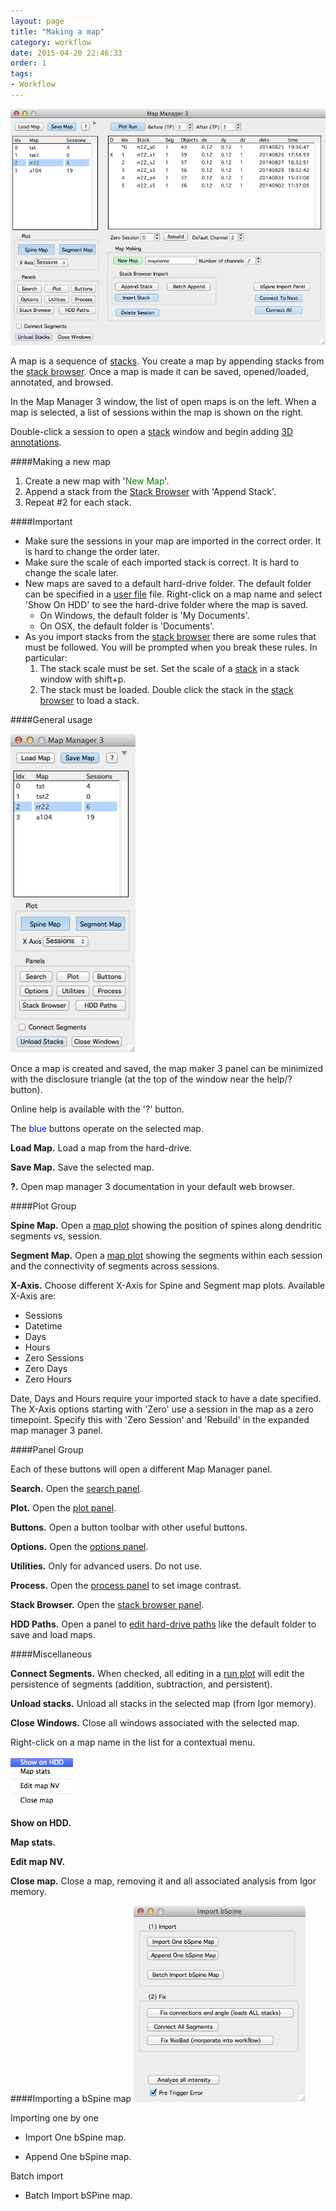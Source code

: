 ```yaml
---
layout: page
title: "Making a map"
category: workflow
date: 2015-04-20 22:46:33
order: 1
tags:
- Workflow
---
```


<IMG class="img-float-left" SRC="../images/mm3/mm3-main-panel.png" WIDTH="600">

<div class="print-page-break"></div>

A map is a sequence of [stacks][2]. You create a map by appending stacks from the [stack browser][1]. Once a map is made it can be saved, opened/loaded, annotated, and browsed.

In the Map Manager 3 window, the list of open maps is on the left. When a map is selected, a list of sessions within the map is shown on the right.

Double-click a session to open a [stack][2] window and begin adding [3D annotations][4].

####Making a new map
 1. Create a new map with '<span style="color:green">New Map</span>'.
 2. Append a stack from the [Stack Browser][1] with 'Append Stack'.
 3. Repeat #2 for each stack.

####Important
 - Make sure the sessions in your map are imported in the correct order. It is hard to change the order later.
 - Make sure the scale of each imported stack is correct. It is hard to change the scale later.
 - New maps are saved to a default hard-drive folder. The default folder can be specified in a [user file][3] file. Right-click on a map name and select 'Show On HDD' to see the hard-drive folder where the map is saved.
   - On Windows, the default folder is 'My Documents'.
   - On OSX, the default folder is 'Documents'.
 - As you import stacks from the [stack browser][1] there are some rules that must be followed. You will be prompted when you break these rules. In particular:
   1. The stack scale must be set. Set the scale of a [stack][2] in a stack window with shift+p.
   2. The stack must be loaded. Double click the stack in the [stack browser][1] to load a stack.

####General usage

<IMG class="img-float-left" SRC="../images/mm3/mm3-main-panel-small.png" WIDTH="200">

  Once a map is created and saved, the map maker 3 panel can be minimized with the disclosure triangle (at the top of the window near the help/? button).

  Online help is available with the '?' button.

  The <span style="color:blue">blue</span> buttons operate on the selected map.
  
  <B>Load Map.</B> Load a map from the hard-drive. 
  
  <B>Save Map.</B> Save the selected map.
  
  <B>?.</B> Open map manager 3 documentation in your default web browser.
  
####Plot Group
  
<B>Spine Map.</B> Open a [map plot][12] showing the position of spines along dendritic segments vs, session.

<B>Segment Map.</B>  Open a [map plot][12] showing the segments within each session and the connectivity of segments across sessions.

<B>X-Axis.</B> Choose different X-Axis for Spine and Segment map plots. Available X-Axis are:

 - Sessions 
 - Datetime
 - Days
 - Hours
 - Zero Sessions
 - Zero Days
 - Zero Hours
    
Date, Days and Hours require your imported stack to have a date specified. The X-Axis options starting with 'Zero' use a session in the map as a zero timepoint. Specify this with 'Zero Session' and 'Rebuild' in the expanded map manager 3 panel.
    
####Panel Group

Each of these buttons will open a different Map Manager panel.

<B>Search.</B> Open the [search panel][5].

<B>Plot.</B> Open the [plot panel][6].

<B>Buttons.</B> Open a button toolbar with other useful buttons.

<B>Options.</B> Open the [options panel][7].

<B>Utilities.</B> Only for advanced users. Do not use.

<B>Process.</B> Open the [process panel][8] to set image contrast.

<B>Stack Browser.</B> Open the [stack browser panel][9].

<B>HDD Paths.</B> Open a panel to [edit hard-drive paths][10] like the default folder to save and load maps.

####Miscellaneous

<B>Connect Segments.</B> When checked, all editing in a [run plot][11] will edit the persistence of segments (addition, subtraction, and persistent).

<B>Unload stacks.</B> Unload all stacks in the selected map (from Igor memory).

<B>Close Windows.</B> Close all windows associated with the selected map.

Right-click on a map name in the list for a contextual menu.

<IMG class="img-float-left" SRC="../images/mm3/mm3-main-panel-map-right-click.png" WIDTH="100">

<B>Show on HDD.</B>

<B>Map stats.</B>

<B>Edit map NV.</B>

<B>Close map.</B> Close a map, removing it and all associated analysis from Igor memory.


<div class="print-page-break"></div>


####Importing a bSpine map
<IMG class="img-float-left" SRC="../images/mm3/mm3-import-bspine.png" WIDTH="275">


 Importing one by one
 
 - Import One bSpine map.
 
 - Append One bSpine map.
 
 Batch import
 
 - Batch Import bSPine map.
 

[1]: /mapmanager/stack-browser/
[2]: /mapmanager/stack/
[3]: /mapmanager/user-files/
[4]: /mapmanager/annotating-a-stack/
[5]: /mapmanager/search-panel/
[6]: /mapmanager/plot-panel/
[7]: /mapmanager/stackdb-options-panel/
[8]: /mapmanager/process-panel/
[9]: /mapmanager/stack-browser/
[10]: /mapmanager/hdd-paths/
[11]: /mapmanager/run-plot/
[12]: /mapmanager/map-plot/
